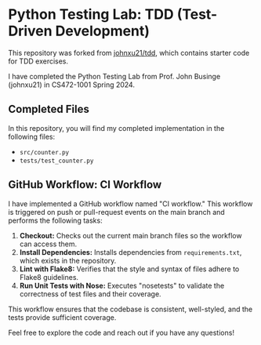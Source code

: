 # Python Testing Lab: TDD (Test-Driven Development)

This repository was forked from [johnxu21/tdd](https://github.com/johnxu21/tdd), which contains starter code for TDD exercises.

I have completed the Python Testing Lab from Prof. John Businge (johnxu21) in CS472-1001 Spring 2024.

## Completed Files

In this repository, you will find my completed implementation in the following files:

- `src/counter.py`
- `tests/test_counter.py`

## GitHub Workflow: CI Workflow

I have implemented a GitHub workflow named "CI workflow." This workflow is triggered on push or pull-request events on the main branch and performs the following tasks:

1. **Checkout:** Checks out the current main branch files so the workflow can access them.
2. **Install Dependencies:** Installs dependencies from `requirements.txt`, which exists in the repository.
3. **Lint with Flake8:** Verifies that the style and syntax of files adhere to Flake8 guidelines.
4. **Run Unit Tests with Nose:** Executes "nosetests" to validate the correctness of test files and their coverage.

This workflow ensures that the codebase is consistent, well-styled, and the tests provide sufficient coverage.

Feel free to explore the code and reach out if you have any questions!
